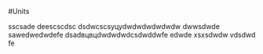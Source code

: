 #Units

sscsade
deescscdsc
dsdwcscsуцуdwdwdwdwdwdw
dwwsdwde
sawedwedwdefe
dsadвцвцdwdwdwdcsdwddwfe
edwde
xsxsdwdw
vdsdwd
fe
